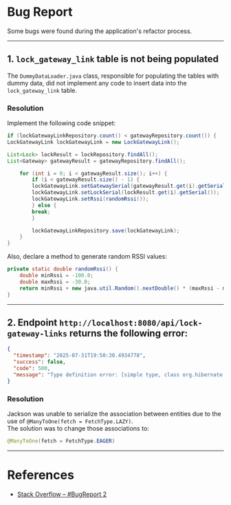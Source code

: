 # Bug Report

Some bugs were found during the application's refactor process.

---

## 1. `lock_gateway_link` table is not being populated

The `DummyDataLoader.java` class, responsible for populating the tables with dummy data, did not implement any code to
insert data into the `lock_gateway_link` table.

### Resolution

Implement the following code snippet:

```java
if (lockGatewayLinkRepository.count() < gatewayRepository.count()) {
LockGatewayLink lockGatewayLink = new LockGatewayLink();

List<Lock> lockResult = lockRepository.findAll();
List<Gateway> gatewayResult = gatewayRepository.findAll();

	for (int i = 0; i < gatewayResult.size(); i++) {
		if (i < gatewayResult.size() - 1) {
		lockGatewayLink.setGatewaySerial(gatewayResult.get(i).getSerial());
		lockGatewayLink.setLockSerial(lockResult.get(i).getSerial());
		lockGatewayLink.setRssi(randomRssi());
		} else {
		break;
		}

		lockGatewayLinkRepository.save(lockGatewayLink);
	}
}
```

Also, declare a method to generate random RSSI values:

```java
private static double randomRssi() {
	double minRssi = -100.0;
	double maxRssi = -30.0;
	return minRssi + new java.util.Random().nextDouble() * (maxRssi - minRssi);
}
```

---

## 2. Endpoint `http://localhost:8080/api/lock-gateway-links` returns the following error:

```json
{
  "timestamp": "2025-07-31T19:50:30.4934778",
  "success": false,
  "code": 500,
  "message": "Type definition error: [simple type, class org.hibernate.proxy.pojo.bytebuddy.ByteBuddyInterceptor]"
}
```

### Resolution

Jackson was unable to serialize the association between entities due to the use of
`@ManyToOne(fetch = FetchType.LAZY)`.  
The solution was to change those associations to:

```java
@ManyToOne(fetch = FetchType.EAGER)
```

---

# References

* [Stack Overflow – #BugReport 2](https://stackoverflow.com/questions/52656517/no-serializer-found-for-class-org-hibernate-proxy-pojo-bytebuddy-bytebuddyinterc)
